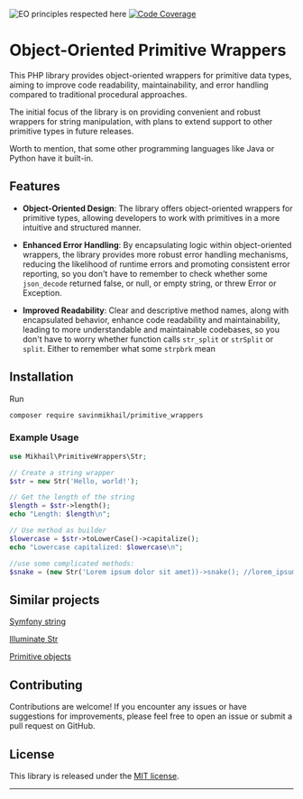 ![EO principles respected here](https://www.elegantobjects.org/badge.svg)
[![Code Coverage](https://scrutinizer-ci.com/g/savinmikhail/primitive_wrappers/badges/coverage.png?b=main)](https://scrutinizer-ci.com/g/savinmikhail/primitive_wrappers/?branch=main)

# Object-Oriented Primitive Wrappers

This PHP library provides object-oriented wrappers for primitive data types, aiming to improve code readability, 
maintainability, and error handling compared to traditional procedural approaches. 

The initial focus of the library is 
on providing convenient and robust wrappers for string manipulation, with plans to extend support to other primitive 
types in future releases. 

Worth to mention, that some other programming languages like Java or Python have it built-in.

## Features

- **Object-Oriented Design**: The library offers object-oriented wrappers for primitive types, allowing developers to 
work with primitives in a more intuitive and structured manner.


- **Enhanced Error Handling**: By encapsulating logic within object-oriented wrappers, the library provides more robust 
error handling mechanisms, reducing the likelihood of runtime errors and promoting consistent error reporting, so you 
don't have to remember to check whether some `json_decode` returned false, or null, or empty string,
or threw Error or Exception.


- **Improved Readability**: Clear and descriptive method names, along with encapsulated behavior, enhance code 
readability and maintainability, leading to more understandable and maintainable codebases, so you don't have to worry 
whether function calls `str_split` or `strSplit` or `split`. Either to remember what some `strpbrk` mean

## Installation

Run

`composer require savinmikhail/primitive_wrappers`

### Example Usage

```php
use Mikhail\PrimitiveWrappers\Str;

// Create a string wrapper
$str = new Str('Hello, world!');

// Get the length of the string
$length = $str->length();
echo "Length: $length\n";

// Use method as builder
$lowercase = $str->toLowerCase()->capitalize();
echo "Lowercase capitalized: $lowercase\n";

//use some complicated methods:
$snake = (new Str('Lorem ipsum dolor sit amet))->snake(); //lorem_ipsum_dolor_sit_amet
```

## Similar projects
[Symfony string](https://github.com/symfony/symfony/blob/7.0/src/Symfony/Component/String/UnicodeString.php)

[Illuminate Str](https://github.com/laravel/framework/blob/9.x/src/Illuminate/Support/Str.php)

[Primitive objects](https://github.com/dobryakov/php-primitive-objects)

## Contributing

Contributions are welcome! If you encounter any issues or have suggestions for improvements, please feel free to open 
an issue or submit a pull request on GitHub.

## License

This library is released under the [MIT license](LICENSE).

---

